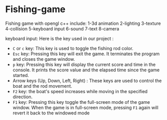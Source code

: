 # Fishing-game
Fishing game with opengl c++
include:
  1-3d animation
  2-lighting
  3-texture
  4-collision
  5-keyboard input
  6-sound
  7-text
  8-camera
  
keyboard input:
Here is the key used in our project :
- `C` or `c` key: This key is used to toggle the fishing rod color. 
- `Esc` key: Pressing this key will exit the game. It terminates the program and 
closes the game window.
- `p` key: Pressing this key will display the current score and time in the console. 
It prints the score value and the elapsed time since the game started.
- Arrow keys (Up, Down, Left, Right) : These keys are used to control the boat 
and the rod movement. 
- `F2` key: the boat's speed increases while moving in the specified direction.
- `F1` key: Pressing this key toggle the full-screen mode of the game window. 
When the game is in full-screen mode, pressing `F1` again will revert it back to 
the windowed mode

